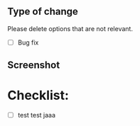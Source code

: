 ## Type of change

Please delete options that are not relevant.

<!-- Please delete options that are not relevant. -->

- [ ] Bug fix

## Screenshot

<!-- Please add a screenshot. This helps make it easier for us to review PRs. -->

# Checklist:

- [ ] test test jaaa
